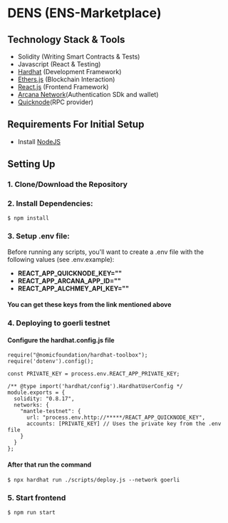 # DENS (ENS-Marketplace)
## Technology Stack & Tools

- Solidity (Writing Smart Contracts & Tests)
- Javascript (React & Testing)
- [Hardhat](https://hardhat.org/) (Development Framework)
- [Ethers.js](https://docs.ethers.io/v5/) (Blockchain Interaction)
- [React.js](https://reactjs.org/) (Frontend Framework)
- [Arcana Network](https://www.arcana.network/)(Authentication SDk and wallet)
- [Quicknode](https://www.quicknode.com/)(RPC provider)



## Requirements For Initial Setup
- Install [NodeJS](https://nodejs.org/en/)

## Setting Up
### 1. Clone/Download the Repository

### 2. Install Dependencies:
`$ npm install`

### 3. Setup .env file:
Before running any scripts, you'll want to create a .env file with the following values (see .env.example):

- **REACT_APP_QUICKNODE_KEY=""**
- **REACT_APP_ARCANA_APP_ID=""**
- **REACT_APP_ALCHMEY_API_KEY=""**

#### You can get these keys from the link mentioned above

### 4. Deploying to goerli testnet

#### Configure  the hardhat.config.js file

```
require("@nomicfoundation/hardhat-toolbox");
require('dotenv').config();

const PRIVATE_KEY = process.env.REACT_APP_PRIVATE_KEY;

/** @type import('hardhat/config').HardhatUserConfig */
module.exports = {
  solidity: "0.8.17",
  networks: {
    "mantle-testnet": {
      url: "process.env.http://*****/REACT_APP_QUICKNODE_KEY",
      accounts: [PRIVATE_KEY] // Uses the private key from the .env file
    }
  }
};
```
#### After that run the command

`$ npx hardhat run ./scripts/deploy.js --network goerli`


### 5. Start frontend
`$ npm run start`



